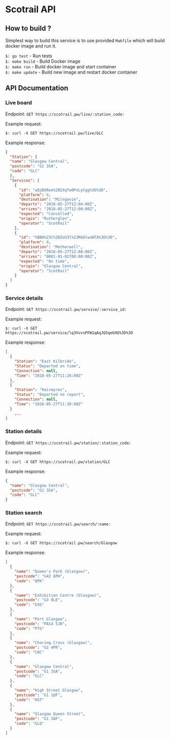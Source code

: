 # Scotrail API


## How to build ?

Simplest way to build this service is to use provided `Makfile` which will build
docker image and run it.

```$: go test```  - Run tests  
```$: make build``` - Build Docker image  
```$: make run``` - Build docker image and start container  
```$: make update``` - Build new image and restart docker container  


## API Documentation

### Live board

Endpoint: `GET https://scotrail.pw/live/:station_code:`

Example request:
```
$: curl -X GET https://scotrail.pw/live/GLC

```

Example response:

```JSON
{
  "Station": {
  "name": "Glasgow Central",
  "postcode": "G1 3SA",
  "code": "GLC"
  },
  "Services": [
    {
      "id": "aQjBGRoe%2BIXqfw0PxLyCgg%3D%3D",
      "platform": 0,
      "destination": "Milngavie",
      "departs": "2018-05-27T12:04:00Z",
      "arrives": "2018-05-27T12:00:00Z",
      "expected": "Cancelled",
      "origin": "Rutherglen",
      "operator": "ScotRail"
    },
  	{
      "id": "hBBH%23C%2BZoU3l%23R68lwnWTA%3D%3D",
      "platform": 0,
      "destination": "Motherwell",
      "departs": "2018-05-27T12:08:00Z",
      "arrives": "0001-01-01T00:00:00Z",
      "expected": "On time",
      "origin": "Glasgow Central",
      "operator": "ScotRail"
  	}
  ]
}
```



### Service details

Endpoint: `GET https://scotrail.pw/service/:service_id:`

Example request:
```
$: curl -X GET https://scotrail.pw/service/lq3VvvsPFW1qAqJQ5qeb9Q%3D%3D

```

Example response:

```JSON
[
  {
    "Station": "East Kilbride",
    "Status": "Departed on time",
    "Connection": null,
    "Time": "2018-05-27T11:26:00Z"
  },
  {
    "Station": "Hairmyres",
    "Status": "Departed no report",
    "Connection": null,
    "Time": "2018-05-27T11:30:00Z"
  }
	...
]
```

### Station details

Endpoint: `GET https://scotrail.pw/station/:station_code:`

Example request:
```
$: curl -X GET https://scotrail.pw/station/GLC

```

Example response:

```JSON
{
  "name": "Glasgow Central",
  "postcode": "G1 3SA",
  "code": "GLC"
}
```

### Station search

Endpoint: `GET https://scotrail.pw/search/:name:`

Example request:
```
$: curl -X GET https://scotrail.pw/search/Glasgow

```

Example response:

```JSON
[
  {
    "name": "Queen's Park (Glasgow)",
    "postcode": "G42 8PH",
    "code": "QPK"
  },
  {
    "name": "Exhibition Centre (Glasgow)",
    "postcode": "G3 8LE",
    "code": "EXG"
  },
  {
    "name": "Port Glasgow",
    "postcode": "PA14 5JN",
    "code": "PTG"
  },
  {
    "name": "Charing Cross (Glasgow)",
    "postcode": "G2 4PR",
    "code": "CHC"
  },
  {
    "name": "Glasgow Central",
    "postcode": "G1 3SA",
    "code": "GLC"
  },
  {
    "name": "High Street Glasgow",
    "postcode": "G1 1QF",
    "code": "HST"
  },
  {
    "name": "Glasgow Queen Street",
    "postcode": "G1 2AF",
    "code": "GLQ"
  }
]
```
